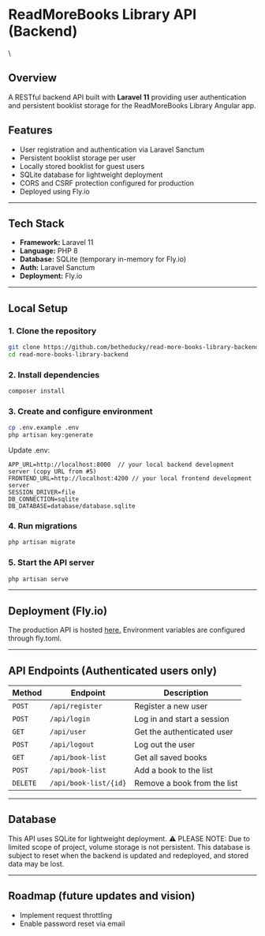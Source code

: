 # ReadMoreBooks Library API (Backend)

\

## Overview
A RESTful backend API built with **Laravel 11** providing user authentication and persistent booklist storage for the ReadMoreBooks Library Angular app.

## Features
- User registration and authentication via Laravel Sanctum
- Persistent booklist storage per user
- Locally stored booklist for guest users
- SQLite database for lightweight deployment
- CORS and CSRF protection configured for production
- Deployed using Fly.io

---

## Tech Stack
- **Framework:** Laravel 11
- **Language:** PHP 8
- **Database:** SQLite (temporary in-memory for Fly.io)
- **Auth:** Laravel Sanctum
- **Deployment:** Fly.io

---

## Local Setup

### 1. Clone the repository
```bash
git clone https://github.com/betheducky/read-more-books-library-backend.git
cd read-more-books-library-backend
```

### 2. Install dependencies
```bash
composer install
```

### 3. Create and configure environment
```bash
cp .env.example .env
php artisan key:generate
```

Update .env:
```env
APP_URL=http://localhost:8000  // your local backend development server (copy URL from #5)
FRONTEND_URL=http://localhost:4200 // your local frontend development server
SESSION_DRIVER=file
DB_CONNECTION=sqlite
DB_DATABASE=database/database.sqlite
```

### 4. Run migrations
```bash
php artisan migrate
```

### 5. Start the API server
```bash
php artisan serve
```

---

## Deployment (Fly.io)
The production API is hosted [here.](https://book-search-backend.fly.dev) Environment variables are configured through fly.toml.

---

## API Endpoints (Authenticated users only)

| Method   | Endpoint          | Description                 |
| -------- | ----------------- | --------------------------- |
| `POST`   | `/api/register`   | Register a new user         |
| `POST`   | `/api/login`      | Log in and start a session  |
| `GET`    | `/api/user`       | Get the authenticated user  |
| `POST`   | `/api/logout`     | Log out the user            |
| `GET`    | `/api/book-list`      | Get all saved books         |
| `POST`   | `/api/book-list`      | Add a book to the list      |
| `DELETE` | `/api/book-list/{id}` | Remove a book from the list |

---

## Database
This API uses SQLite for lightweight deployment.
⚠️ PLEASE NOTE: Due to limited scope of project, volume storage is not persistent. This database is subject to reset when the backend is updated and redeployed, and stored data may be lost.

---

## Roadmap (future updates and vision)
- Implement request throttling
- Enable password reset via email

